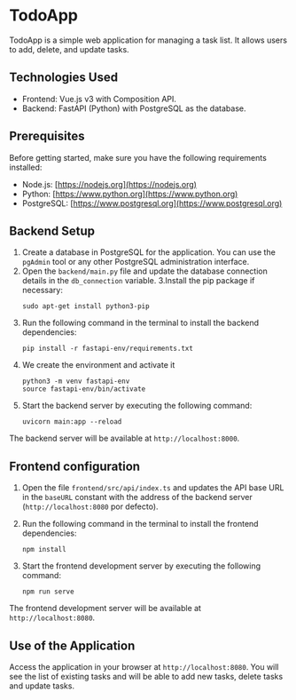 # TodoApp

TodoApp is a simple web application for managing a task list. It allows users to add, delete, and update tasks.

## Technologies Used

- Frontend: Vue.js v3 with Composition API.
- Backend: FastAPI (Python) with PostgreSQL as the database.

## Prerequisites

Before getting started, make sure you have the following requirements installed:

- Node.js: [https://nodejs.org](https://nodejs.org)
- Python: [https://www.python.org](https://www.python.org)
- PostgreSQL: [https://www.postgresql.org](https://www.postgresql.org)

## Backend Setup

1. Create a database in PostgreSQL for the application. You can use the `pgAdmin` tool or any other PostgreSQL administration interface.
2. Open the `backend/main.py` file and update the database connection details in the `db_connection` variable.
3.Install the pip package if necessary:
   ```shell
   sudo apt-get install python3-pip
4. Run the following command in the terminal to install the backend dependencies:
   ```shell
   pip install -r fastapi-env/requirements.txt
5. We create the environment and activate it
   ```shell
   python3 -m venv fastapi-env
   source fastapi-env/bin/activate
   
6. Start the backend server by executing the following command:
   ```shell
   uvicorn main:app --reload

The backend server will be available at `http://localhost:8000`.

## Frontend configuration

1. Open the file `frontend/src/api/index.ts` and updates the API base URL in the `baseURL` constant with the address of the backend server (`http://localhost:8080` por defecto).
2. Run the following command in the terminal to install the frontend dependencies:

   ```shell
   npm install

3. Start the frontend development server by executing the following command:

   ```shell
   npm run serve

The frontend development server will be available at `http://localhost:8080`.

## Use of the Application

Access the application in your browser at `http://localhost:8080`. You will see the list of existing tasks and will be able to add new tasks, delete tasks and update tasks.
